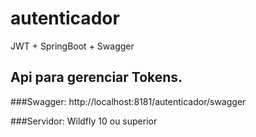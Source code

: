 # autenticador
JWT + SpringBoot + Swagger

## Api para gerenciar Tokens.
###Swagger:
http://localhost:8181/autenticador/swagger

###Servidor: Wildfly 10 ou superior
